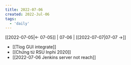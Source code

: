 ```yaml
---
title: 2022-07-06
created: 2022-Jul-06
tags:
  - 'daily'
---
```


[[2022-07-05|<- 07-05]] | 07-06 | [[2022-07-07|07-07 ->]]


- [[Tlog GUI integrate]]
- [[Chứng từ RSU Inphi 2020]]
- [[2022-07-06 Jenkins server not reach]]